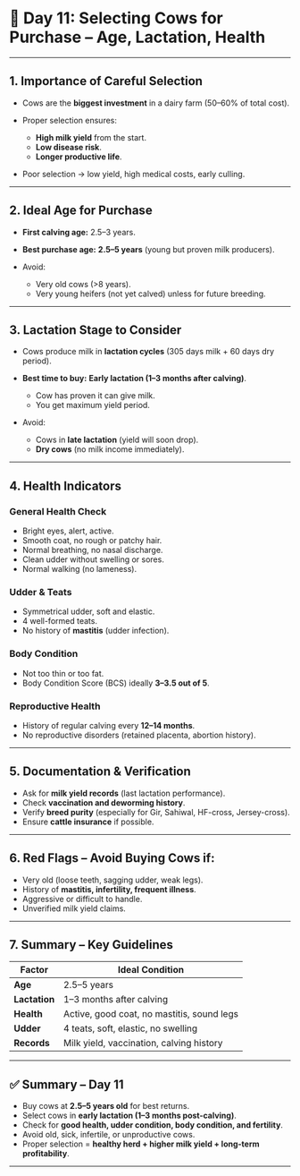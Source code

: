 <h1>🐄 Day 11: Selecting Cows for Purchase – Age, Lactation, Health</h1>

---

## 1. Importance of Careful Selection

* Cows are the **biggest investment** in a dairy farm (50–60% of total cost).
* Proper selection ensures:

  * **High milk yield** from the start.
  * **Low disease risk**.
  * **Longer productive life**.
* Poor selection → low yield, high medical costs, early culling.

---

## 2. Ideal Age for Purchase

* **First calving age:** 2.5–3 years.
* **Best purchase age:** **2.5–5 years** (young but proven milk producers).
* Avoid:

  * Very old cows (>8 years).
  * Very young heifers (not yet calved) unless for future breeding.

---

## 3. Lactation Stage to Consider

* Cows produce milk in **lactation cycles** (305 days milk + 60 days dry period).
* **Best time to buy:** **Early lactation (1–3 months after calving)**.

  * Cow has proven it can give milk.
  * You get maximum yield period.
* Avoid:

  * Cows in **late lactation** (yield will soon drop).
  * **Dry cows** (no milk income immediately).

---

## 4. Health Indicators

### **General Health Check**

* Bright eyes, alert, active.
* Smooth coat, no rough or patchy hair.
* Normal breathing, no nasal discharge.
* Clean udder without swelling or sores.
* Normal walking (no lameness).

### **Udder & Teats**

* Symmetrical udder, soft and elastic.
* 4 well-formed teats.
* No history of **mastitis** (udder infection).

### **Body Condition**

* Not too thin or too fat.
* Body Condition Score (BCS) ideally **3–3.5 out of 5**.

### **Reproductive Health**

* History of regular calving every **12–14 months**.
* No reproductive disorders (retained placenta, abortion history).

---

## 5. Documentation & Verification

* Ask for **milk yield records** (last lactation performance).
* Check **vaccination and deworming history**.
* Verify **breed purity** (especially for Gir, Sahiwal, HF-cross, Jersey-cross).
* Ensure **cattle insurance** if possible.

---

## 6. Red Flags – Avoid Buying Cows if:

* Very old (loose teeth, sagging udder, weak legs).
* History of **mastitis, infertility, frequent illness**.
* Aggressive or difficult to handle.
* Unverified milk yield claims.

---

## 7. Summary – Key Guidelines

| Factor        | Ideal Condition                            |
| ------------- | ------------------------------------------ |
| **Age**       | 2.5–5 years                                |
| **Lactation** | 1–3 months after calving                   |
| **Health**    | Active, good coat, no mastitis, sound legs |
| **Udder**     | 4 teats, soft, elastic, no swelling        |
| **Records**   | Milk yield, vaccination, calving history   |

---

## ✅ Summary – Day 11

* Buy cows at **2.5–5 years old** for best returns.
* Select cows in **early lactation (1–3 months post-calving)**.
* Check for **good health, udder condition, body condition, and fertility**.
* Avoid old, sick, infertile, or unproductive cows.
* Proper selection = **healthy herd + higher milk yield + long-term profitability**.

---

